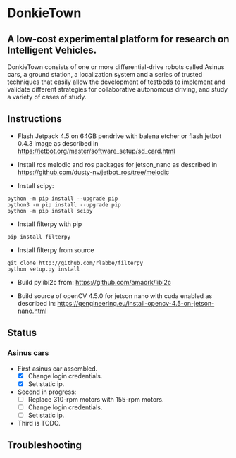 # DonkieTown
## A low-cost experimental platform for research on Intelligent Vehicles. 

DonkieTown consists of one or more differential-drive robots called Asinus cars, a ground station, a localization system and a series of trusted techniques that easily allow the development of testbeds to implement and validate different strategies for collaborative autonomous driving, and study a variety of cases of study.

## Instructions
- Flash Jetpack 4.5 on 64GB pendrive with balena etcher or flash jetbot 0.4.3 image as described in https://jetbot.org/master/software_setup/sd_card.html

- Install ros melodic and ros packages for jetson_nano as described in https://github.com/dusty-nv/jetbot_ros/tree/melodic 

- Install scipy:
```
python -m pip install --upgrade pip
python3 -m pip install --upgrade pip
python -m pip install scipy
```
- Install filterpy with pip
```
pip install filterpy
```
- Install filterpy from source
```
git clone http://github.com/rlabbe/filterpy
python setup.py install
```
- Build pylibi2c from: https://github.com/amaork/libi2c

- Build source of openCV 4.5.0 for jetson nano with cuda enabled as described in: https://qengineering.eu/install-opencv-4.5-on-jetson-nano.html


## Status
### Asinus cars
 - First asinus car assembled.
   - [x] Change login credentials.
   - [x] Set static ip.
 - Second in progress:
   - [ ] Replace 310-rpm motors with 155-rpm motors.
   - [ ] Change login credentials.
   - [ ] Set static ip.
 - Third is TODO.

## Troubleshooting